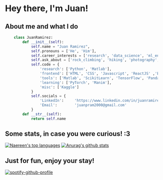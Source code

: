 # Hey there, I'm Juan!
## About me and what I do
```python
	class JuanRamirez:
    	def __init__(self): 
        	self.name = "Juan Ramirez",
    		self.pronouns = ['He', 'Him'],
        	self.career_interests = ['research', 'data_science', 'ml_engineer', 'teaching', 'mentoring', 'frontend_engineer'],
        	self.ask_about = ['rock_climbing', 'hiking', 'photography', 'filmmaking', 'sudoku'],
            self.code = {
            	'research': ['Python', 'Matlab'],
                'frontend': ['HTML', 'CSS', 'Javascript', 'ReactJS' ,'Bootstrap', 'TailwindCSS'],
                'tools': ['Matlab', 'ScikitLearn', 'TensorFlow', 'Pandas', 'MatPlotLib', 'Seaborn', 'Jupyter notebook', 'GIT', 'Github'],
                'learning': ['PyTorch', 'Manim'],
                'misc': ['Kaggle']
            }
            self.socials = {
            	'LinkedIn':		'https://www.linkedin.com/in/juanramirez2000/',
                'Email':		'juanpram2000@gmail.com'
            }
       	def __str__(self):
        	return self.name
```
## Some stats, in case you were curious! :3
[![Naereen's top languages](https://github-readme-stats.vercel.app/api/top-langs/?username=JuanRamirez2000&theme=blue-green)](https://github.com/anuraghazra/github-readme-stats)
[![Anurag's github stats](https://github-readme-stats.vercel.app/api?username=JuanRamirez2000&theme=blue-green)](https://github.com/anuraghazra/github-readme-stats)

## Just for fun, enjoy your stay!

[![spotify-github-profile](https://spotify-github-profile.vercel.app/api/view?uid=12139070956&cover_image=true&theme=default)](https://github.com/kittinan/spotify-github-profile)